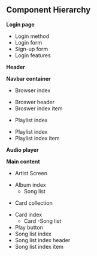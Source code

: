 ## Component Hierarchy

**Login page**
 - Login method
 - Login form
 - Sign-up form
 - Login features

**Header**

**Navbar container**
 - Browser index
  * Broswer header
  * Broswer index item
 - Playlist index
  * Playlist index
  * Playlist index item

**Audio player**

**Main content**
 - Artist Screen
  * Album index
    + Song list
 - Card collection
  * Card index
    + Card
 -Song list
  * Play button
  * Song list index
  * Song list index header
  * Song list index item

